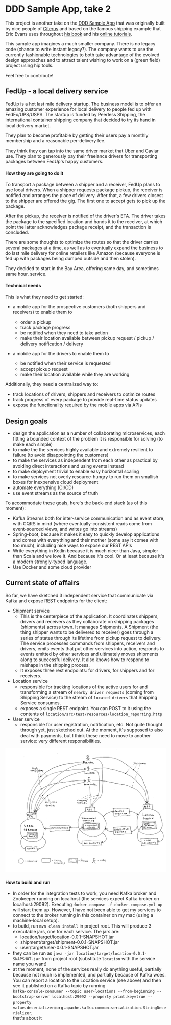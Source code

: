 # DDD Sample App, take 2

This project is another take on the [DDD Sample App](https://github.com/citerus/dddsample-core)
that was originally built by nice people of [Citerus](https://citerus.github.io/dddsample-core/) 
and based on the famous shipping example that Eric Evans uses throughout 
[his book](https://www.amazon.com/Domain-Driven-Design-Tackling-Complexity-Software/dp/0321125215)
and his [online tutorials](https://elearn.domainlanguage.com).   

This sample app imagines a much smaller company. There is no legacy code (chance to write instant legacy?). 
The company wants to use the currently fashionable technologies to both take advantage of the evolved design approaches
and to attract talent wishing to work on a (green field) project using hip tools.

Feel free to contribute!

## FedUp - a local delivery service

FedUp is a hot last mile delivery startup. The business model is to offer an amazing customer
experience for local delivery to people fed up with FedEx/UPS/USPS. The startup is funded
by Peerless Shipping, the international container shipping company that decided to try its
hand in local delivery market.

They plan to become profitable by getting their users pay a monthly membership and a reasonable 
per-delivery fee. 

They think they can tap into the same driver market that Uber and Caviar use. They plan to
generously pay their freelance drivers for transporting packages between FedUp's happy customers.

#### How they are going to do it

To transport a package between a shipper and a receiver, FedUp plans to use local drivers. When a shipper
requests package pickup, the receiver is notified and arranges the place of delivery. After that,
a few drivers closest to the shipper are offered the gig. The first one to accept gets to pick up the package.  

After the pickup, the receiver is notified of the driver's ETA. The driver
takes the package to the specified location and hands it to the receiver, at which point the latter 
acknowledges package receipt, and the transaction is concluded.

There are some thoughts to optimize the routes so that the driver carries several packages at a time, as well as 
to eventually expand the business to do last mile delivery for online retailers like Amazon (because everyone is 
fed up with packages being dumped outside and then stolen).    

They decided to start in the Bay Area, offering same day, and sometimes same hour, service.

#### Technical needs
This is what they need to get started:

- a mobile app for the prospective customers (both shippers and receivers) to enable them to
    - order a pickup
    - track package progress
    - be notified when they need to take action
    - make their location available between pickup request / pickup / delivery notification / delivery
    
- a mobile app for the drivers to enable them to
    - be notified when their service is requested
    - accept pickup request
    - make their location available while they are working

Additionally, they need a centralized way to:    
- track locations of drivers, shippers and receivers to optimize routes
- track progress of every package to provide real-time status updates
- expose the functionality required by the mobile apps via APIs

## Design goals
- design the application as a number of collaborating microservices, each fitting a bounded context
  of the problem it is responsible for solving (to make each simple)
- to make the the services highly available and extremely resilient to failure (to avoid disappointing 
  the customers)
- to make the services as independent from each other as practical by avoiding direct interactions and 
  using events instead
- to make deployment trivial to enable easy horizontal scaling
- to make services not overly resource-hungry to run them on smallish boxes for inexpensive cloud deployment
- automate everything (CI/CD)
- use event streams as the source of truth

To accommodate these goals, here's the back-end stack (as of this moment):
- Kafka Streams both for inter-service communication and as event store, with CQRS in mind (where 
  eventually-consistent reads come from event-sourced views, and writes go into streams)
- Spring-boot, because it makes it easy to quickly develop applications and comes with everything
  and their mother (some say it comes with too much), including nice ways to expose our REST APIs
- Write everything in Kotlin because it is much nicer than Java, simpler than Scala and we love it.
  And because it's cool. Or at least because it's a modern strongly-typed language.
- Use Docker and some cloud provider        

## Current state of affairs
So far, we have sketched 3 independent service that communicate via Kafka and expose REST endpoints for the client:
- Shipment service
  - This is the centerpiece of the application. It coordinates shippers, drivers and receivers 
    as they collaborate on shipping packages (shipments) across town. It manages Shipments. A Shipment (the thing shipper
    wants to be delivered to receiver) goes through a series of states through its lifetime from pickup request to delivery. 
    The service processes commands from shippers, receivers and drivers, emits events that put other services into action,
    responds to events emitted by other services and ultimately moves shipments along to successful delivery. It also knows
    how to respond to mishaps in the shipping process.
  - It exposes three rest endpoints: for drivers, for shippers and for receivers. 
- Location service
  - responsible for tracking locations of the active users for and transforming a stream of `nearby driver requests` (coming
    from Shipping Service) to the stream of `located drivers` that Shipping Service consumes.
  - exposes a single REST endpoint. You can POST to it using the contents of `location/src/test/resources/location_reporting.http`     
- User service
  - responsible for user registration, notification, etc. Not quite thought through yet, just sketched out. At the moment, it's
    supposed to also deal with payments, but I think these need to move to another service: very different responsibilities.
    
![](FedUp_Services.png)    

#### How to build and run
- In order for the integration tests to work, you need Kafka broker and Zookeeper running on localhost (the services expect 
  Kafka broker on localhost:29092). Executing `docker-compose -f docker-compose.yml up` will start them up. However, I have not 
  been able to get my services to connect to the broker running in this container on my mac (using a machine-local setup).   
- to build, run `mvn clean install` in project root. This will produce 3 executable jars, one for each service. The jars are:
   - location/target/location-0.0.1-SNAPSHOT.jar
   - shipment/target/shipment-0.0.1-SNAPSHOT.jar
   - user/target/user-0.0.1-SNAPSHOT.jar
- they can be run as `java -jar location/target/location-0.0.1-SNAPSHOT.jar` from project root (substitute `location` 
  with the service name you want)
- at the moment, none of the services really do anything useful, partially because not much is implemented, and partially because of Kafka woes.
  You can report a location to the Location service (see above) and then see it published on a Kafka topic by running<br/>
  `kafka-console-consumer --topic user-locations --from-beginning --bootstrap-server localhost:29092 --property print.key=true --property value.deserializer=org.apache.kafka.common.serialization.StringDeserializer`,<br/> 
  that's about it 
